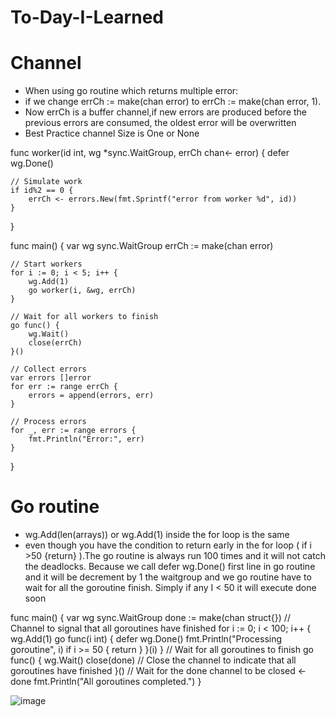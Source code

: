 # To-Day-I-Learned
# Channel
- When using go routine which returns multiple error:
- if we change errCh := make(chan error) to errCh := make(chan error, 1).
- Now errCh is a buffer channel,if new errors are produced before the previous errors are consumed, the oldest error will be overwritten
- Best Practice channel Size is One or None

func worker(id int, wg *sync.WaitGroup, errCh chan<- error) {
	defer wg.Done()

	// Simulate work
	if id%2 == 0 {
		errCh <- errors.New(fmt.Sprintf("error from worker %d", id))
	}
}

func main() {
	var wg sync.WaitGroup
	errCh := make(chan error)

	// Start workers
	for i := 0; i < 5; i++ {
		wg.Add(1)
		go worker(i, &wg, errCh)
	}

	// Wait for all workers to finish
	go func() {
		wg.Wait()
		close(errCh)
	}()

	// Collect errors
	var errors []error
	for err := range errCh {
		errors = append(errors, err)
	}

	// Process errors
	for _, err := range errors {
		fmt.Println("Error:", err)
	}
}

# Go routine 
- wg.Add(len(arrays)) or wg.Add(1) inside the for loop is the same
- even though you have the condition to return early in the for loop ( if i >50 {return} ).The go routine is always run 100 times and it will not catch the deadlocks. Because we call 
defer wg.Done() first line in go routine and it will be decrement by 1 the waitgroup and we go routine have to wait for all the goroutine finish. Simply if any I < 50 it will execute done soon

func main() {
	var wg sync.WaitGroup
	done := make(chan struct{}) // Channel to signal that all goroutines have finished
	for i := 0; i < 100; i++ {
		wg.Add(1)
		go func(i int) {
			defer wg.Done()
			fmt.Println("Processing goroutine", i)
			if i >= 50 {
				return 
			}
		}(i)
	}
	// Wait for all goroutines to finish
	go func() {
		wg.Wait()
		close(done) // Close the channel to indicate that all goroutines have finished
	}()
	// Wait for the done channel to be closed
	<-done
	fmt.Println("All goroutines completed.")
}


![image](https://github.com/ThanhCorn/To-Day-I-Learned/assets/99862284/08ad06c3-4436-4352-9d86-7397f5be2a64)

